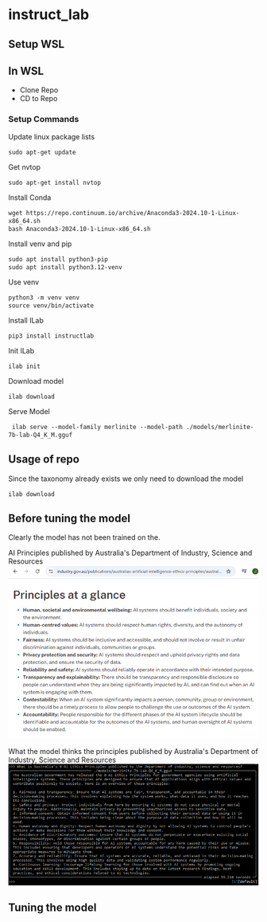 # instruct_lab

## Setup WSL


## In WSL
- Clone Repo
- CD to Repo

### Setup Commands
Update linux package lists
```
sudo apt-get update
```

Get nvtop
```
sudo apt-get install nvtop
```

Install Conda
```
wget https://repo.continuum.io/archive/Anaconda3-2024.10-1-Linux-x86_64.sh
bash Anaconda3-2024.10-1-Linux-x86_64.sh
```


Install venv and pip
```
sudo apt install python3-pip
sudo apt install python3.12-venv
```

Use venv
```
python3 -m venv venv
source venv/bin/activate
```

Install ILab
```
pip3 install instructlab
```

Init ILab
```
ilab init
```

Download model
```
ilab download
```


Serve Model
```
 ilab serve --model-family merlinite --model-path ./models/merlinite-7b-lab-Q4_K_M.gguf
```

## Usage of repo
Since the taxonomy already exists we only need to download the model
```
ilab download
```

## Before tuning the model
Clearly the model has not been trained on the.

AI Principles published by Australia's Department of Industry, Science and Resources
![ai_principles](ai_principles.png)

What the model thinks the principles published by Australia's Department of Industry, Science and Resources
![hallucination_ilab](hallucination_ilab.png)

## Tuning the model
```

```

